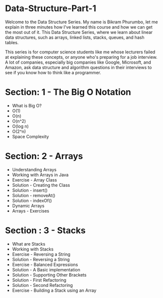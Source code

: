 # Data-Structure-Part-1 
Welcome to the Data Structure Series. My name is Bikram Phurumbo, let me explain in three minutes how I've learned this course and how we can get the most out of it. This Data Structure Series, where we learn about linear data structures, such as arrays, linked lists, stacks, queues, and hash tables. 

This series is for computer science students like me whose lecturers failed at explaining these concepts, or anyone who's preparing for a job interview. A lot of companies, especially big companies like Google, Microsoft, and Amazon, ask data structure and algorithm questions in their interviews to see if you know how to think like a programmer.

# Section: 1 - The Big O Notation
- What is Big O?
- O(1)
- O(n)
- O(n^2)
- O(log n)
- O(2^n)
- Space Complexity

# Section: 2 - Arrays
- Understanding Arrays
- Working with Arrays in Java
- Exercise - Array Class
- Solution - Creating the Class
- Solution - insert()
- Solution - removeAt()
- Solution - indexOf()
- Dynamic Arrays
- Arrays - Exercises

# Section : 3 - Stacks
- What are Stacks
- Working with Stacks
- Exercise - Reversing a String
- Solution - Reversing a String
- Exercise - Balanced Expressions
- Solution - A Basic implementation
- Solution - Supporting Other Brackets
- Solution - First Refactoring
- Solution - Second Refactoring
- Exercise - Building a Stack using an Array